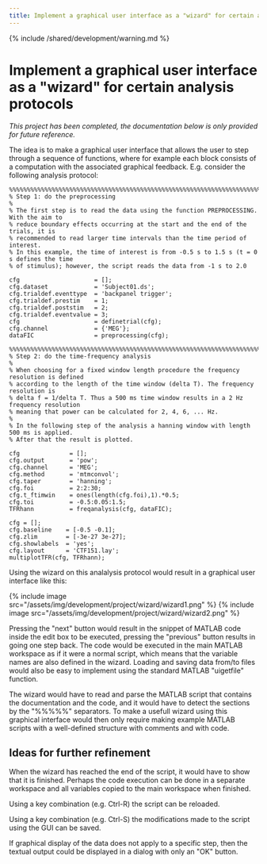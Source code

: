 ```yaml
---
title: Implement a graphical user interface as a "wizard" for certain analysis protocols
---
```


{% include /shared/development/warning.md %}

# Implement a graphical user interface as a "wizard" for certain analysis protocols

_This project has been completed, the documentation below is only provided for future reference._

The idea is to make a graphical user interface that allows the user to step through a sequence of functions, where for example each block consists of a computation with the associated graphical feedback. E.g. consider the following analysis protocol:

    %%%%%%%%%%%%%%%%%%%%%%%%%%%%%%%%%%%%%%%%%%%%%%%%%%%%%%%%%%%%%%%%%%%%%%%%%%%%%%%%%%%%%%%%
    % Step 1: do the preprocessing
    %
    % The first step is to read the data using the function PREPROCESSING. With the aim to
    % reduce boundary effects occurring at the start and the end of the trials, it is
    % recommended to read larger time intervals than the time period of interest.
    % In this example, the time of interest is from -0.5 s to 1.5 s (t = 0 s defines the time
    % of stimulus); however, the script reads the data from -1 s to 2.0

    cfg                     = [];
    cfg.dataset             = 'Subject01.ds';
    cfg.trialdef.eventtype  = 'backpanel trigger';
    cfg.trialdef.prestim    = 1;
    cfg.trialdef.poststim   = 2;
    cfg.trialdef.eventvalue = 3;
    cfg                     = definetrial(cfg);
    cfg.channel             = {'MEG'};
    dataFIC                 = preprocessing(cfg);

    %%%%%%%%%%%%%%%%%%%%%%%%%%%%%%%%%%%%%%%%%%%%%%%%%%%%%%%%%%%%%%%%%%%%%%%%%%%%%%%%%%%%%%%%
    % Step 2: do the time-frequency analysis
    %
    % When choosing for a fixed window length procedure the frequency resolution is defined
    % according to the length of the time window (delta T). The frequency resolution is
    % delta f = 1/delta T. Thus a 500 ms time window results in a 2 Hz frequency resolution
    % meaning that power can be calculated for 2, 4, 6, ... Hz.
    %
    % In the following step of the analysis a hanning window with length 500 ms is applied.
    % After that the result is plotted.

    cfg              = [];
    cfg.output       = 'pow';
    cfg.channel      = 'MEG';
    cfg.method       = 'mtmconvol';
    cfg.taper        = 'hanning';
    cfg.foi          = 2:2:30;
    cfg.t_ftimwin    = ones(length(cfg.foi),1).*0.5;
    cfg.toi          = -0.5:0.05:1.5;
    TFRhann          = freqanalysis(cfg, dataFIC);

    cfg = [];
    cfg.baseline    = [-0.5 -0.1];
    cfg.zlim        = [-3e-27 3e-27];
    cfg.showlabels  = 'yes';
    cfg.layout      = 'CTF151.lay';
    multiplotTFR(cfg, TFRhann);

Using the wizard on this analalysis protocol would result in a graphical user interface like this:

{% include image src="/assets/img/development/project/wizard/wizard1.png" %}
{% include image src="/assets/img/development/project/wizard/wizard2.png" %}

Pressing the "next" button would result in the snippet of MATLAB code inside the edit box to be executed, pressing the "previous" button results in going one step back. The code would be executed in the main MATLAB workspace as if it were a normal script, which means that the variable names are also defined in the wizard. Loading and saving data from/to files would also be easy to implement using the standard MATLAB "uigetfile" function.

The wizard would have to read and parse the MATLAB script that contains the documentation and the code, and it would have to detect the sections by the "%%%%%" separators. To make a usefull wizard using this graphical interface would then only require making example MATLAB scripts with a well-defined structure with comments and with code.

## Ideas for further refinement

When the wizard has reached the end of the script, it would have to show that it is finished. Perhaps the code execution can be done in a separate workspace and all variables copied to the main workspace when finished.

Using a key combination (e.g. Ctrl-R) the script can be reloaded.

Using a key combination (e.g. Ctrl-S) the modifications made to the script using the GUI can be saved.

If graphical display of the data does not apply to a specific step, then the textual output could be displayed in a dialog with only an "OK" button.
